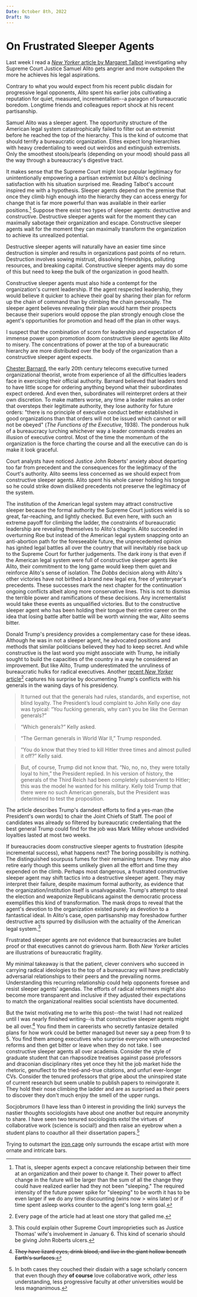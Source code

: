 ```yaml
---
Date: October 8th, 2022
Draft: No
---
```

# On Frustrated Sleeper Agents

Last week I read a [*New Yorker* article by Margaret Talbot](https://www.newyorker.com/magazine/2022/09/05/justice-alitos-crusade-against-a-secular-america-isnt-over) investigating why Supreme Court Justice Samuel Alito gets angrier and more outspoken the more he achieves his legal aspirations.

Contrary to what you would expect from his recent public disdain for progressive legal opponents, Alito spent his earlier jobs cultivating a reputation for quiet, measured, incrementalism--a paragon of bureaucratic boredom. 
Longtime friends and colleagues report shock at his recent partisanship.

Samuel Alito was a sleeper agent.
The opportunity structure of the American legal system catastrophically failed to filter out an extremist before he reached the top of the hierarchy.
This is the kind of outcome that should terrify a bureaucratic organization.
Elites expect long hierarchies with heavy credentialing to weed out weirdos and extinguish extremists. 
Only the smoothest stools/pearls (depending on your mood) should pass all the way through a bureaucracy's digestive tract. 

It makes sense that the Supreme Court might lose popular legitimacy for unintentionally empowering a partisan extremist but Alito's declining satisfaction with his situation surprised me.
Reading Talbot's account inspired me with a hypothesis. 
Sleeper agents depend on the premise that once they climb high enough into the hierarchy they can access energy for change that is far more powerful than was available in their earlier positions.[^1] 
Suppose there exist two types of sleeper agents: destructive and constructive. 
Destructive sleeper agents wait for the moment they can maximally sabotage their organization and escape.
Constructive sleeper agents wait for the moment they can maximally transform the organization to achieve its unrealized potential.

Destructive sleeper agents will naturally have an easier time since destruction is simpler and results in organizations past points of no return.
Destruction involves sowing mistrust, dissolving friendships, polluting resources, and breaking capital.
Constructive sleeper agents may do some of this but need to keep the bulk of the organization in good health. 

Constructive sleeper agents must also hide a contempt for the organization's current leadership. 
If the agent respected leadership, they would believe it quicker to achieve their goal by sharing their plan for reform up the chain of command than by climbing the chain personally.
The sleeper agent believes revealing their plan would harm their prospects because their superiors would oppose the plan strongly enough close the agent's opportunities for promotion and head off the plan in other ways. 

I suspect that the combination of scorn for leadership and expectation of immense power upon promotion doom constructive sleeper agents like Alito to misery.
The concentrations of power at the top of a bureaucratic hierarchy are more distributed over the body of the organization than a constructive sleeper agent expects.

[Chester Barnard](https://en.wikipedia.org/wiki/Chester_Barnard), the early 20th century telecoms executive turned organizational theorist, wrote from experience of all the difficulties leaders face in exercising their official authority. 
Barnard believed that leaders tend to have little scope for ordering anything beyond what their subordinates expect ordered. And even then, subordinates will reinterpret orders at their own discretion. 
To make matters worse, any time a leader makes an order that oversteps their legitimate authority, they lose authority for future orders: "there is no principle of executive conduct better established in good organizations than that orders will not be issued which cannot or will not be obeyed" (*The Functions of the Executive*, 1938). 
The ponderous hulk of a bureaucracy lurching whichever way a leader commands creates an illusion of executive control. 
Most of the time the momentum of the organization is the force charting the course and all the executive can do is make it look graceful.

Court analysts have noticed Justice John Roberts' anxiety about departing too far from precedent and the consequences for the legitimacy of the Court's authority. 
Alito seems less concerned as we should expect from constructive sleeper agents.
Alito spent his whole career holding his tongue so he could strike down disliked precedents not preserve the legitimacy of the system.

The institution of the American legal system may attract constructive sleeper because the formal authority the Supreme Court justices wield is so great, far-reaching, and lightly checked.
But even here, with such an extreme payoff for climbing the ladder, the constraints of bureaucratic leadership are revealing themselves to Alito's chagrin.
Alito succeeded in overturning Roe but instead of the American legal system snapping onto an anti-abortion path for the foreseeable future, the unprecedented opinion has ignited legal battles all over the country that will inevitably rise back up to the Supreme Court for further judgements.
The dark irony is that even if the American legal system were full of constructive sleeper agents like Alito, their commitment to the long game would keep them quiet and reinforce Alito's sense of isolation.
The *Dobbs* decision along with Alito's other victories have not birthed a brand new legal era, free of yesteryear's precedents. 
These successes mark the next chapter for the continuation ongoing conflicts albeit along more conservative lines.
This is not to dismiss the terrible power and ramifications of these decisions.
Any incrementalist would take these events as unqualified victories. 
But to the constructive sleeper agent who has been holding their tongue their entire career on the idea that losing battle after battle will be worth winning the war, Alito seems bitter.

Donald Trump's presidency provides a complementary case for these ideas.
Although he was in not a sleeper agent, he advocated positions and methods that similar politicians believed they had to keep secret.
And while constructive is the last word you might associate with Trump, he initially sought to build the capacities of the country in a way he considered an improvement.
But like Alito, Trump underestimated the unruliness of bureaucratic hulks for radical executives. 
Another [recent *New Yorker* article](https://www.newyorker.com/magazine/2022/08/15/inside-the-war-between-trump-and-his-generals)[^2] captures his surprise by documenting Trump's conflicts with his generals in the waning days of his presidency.

> It turned out that the generals had rules, standards, and expertise, not blind loyalty. The President’s loud complaint to John Kelly one day was typical: “You fucking generals, why can’t you be like the German generals?”

> “Which generals?” Kelly asked.

> “The German generals in World War II,” Trump responded.

> “You do know that they tried to kill Hitler three times and almost pulled it off?” Kelly said.

>  But, of course, Trump did not know that. “No, no, no, they were totally loyal to him,” the President replied. In his version of history, the generals of the Third Reich had been completely subservient to Hitler; this was the model he wanted for his military. Kelly told Trump that there were no such American generals, but the President was determined to test the proposition.

The article describes Trump's darndest efforts to find a yes-man (the President's own words) to chair the Joint Chiefs of Staff. 
The pool of candidates was already so filtered by bureaucratic credentialing that the best general Trump could find for the job was Mark Milley whose undivided loyalties lasted at most two weeks.

If bureaucracies doom constructive sleeper agents to frustration (despite incremental success), what happens next? 
The boring possibility is nothing.
The distinguished sourpuss fumes for their remaining tenure.
They may also retire early though this seems unlikely given all the effort and time they expended on the climb.
Perhaps most dangerous, a frustrated constructive sleeper agent may shift tactics into a destructive sleeper agent.
They may interpret their failure, despite maximum formal authority, as evidence that the organization/institution itself is unsalvageable.
Trump's attempt to steal the election and weaponize Republicans against the democratic process exemplifies this kind of transformation.
The mask drops to reveal that the agent's devotion to the organization existed purely as devotion to a fantastical ideal.
In Alito's case, open partisanship may foreshadow further destructive acts spurred by disillusion with the actuality of the American legal system.[^3]

Frustrated sleeper agents are not evidence that bureaucracies are bullet proof or that executives cannot do grievous harm. 
Both *New Yorker* articles are illustrations of bureaucratic fragility.

My minimal takeaway is that the patient, clever connivers who succeed in carrying radical ideologies to the top of a bureaucracy will have predictably adversarial relationships to their peers and the prevailing norms.
Understanding this recurring relationship could help opponents foresee and resist sleeper agents' agendas. 
The efforts of radical reformers might also become more transparent and inclusive if they adjusted their expectations to match the organizational realities social scientists have documented.

But the twist motivating me to write this post--the twist I had not realized until I was nearly finished writing--is that constructive sleeper agents might be all over.[^4]
You find them in careerists who secretly fantasize detailed plans for how work could be better managed but never say a peep from 9 to 5.
You find them among executives who surprise everyone with unexpected reforms and then get bitter or leave when they do not take.
I see constructive sleeper agents all over academia.
Consider the style of graduate student that can rhapsodize treatises against passé professors and draconian disciplinary rites yet once they hit the job market hide the rhetoric, genuflect to the tried-and-true citations, and unfurl ever-longer CVs.
Consider the tenured professors that gripe about the uninspired state of current research but seem unable to publish papers to reinvigorate it.
They hold their nose climbing the ladder and are as surprised as their peers to discover they don't much enjoy the smell of the upper rungs.

Socjobrumors (I have less than 0 interest in providing the link) surveys the nastier thoughts sociologists have about one another but require anonymity to share. I have seen two tenured sociologists extol the virtues of collaborative work (science is social!) and then raise an eyebrow when a student plans to coauthor all their dissertation papers.[^5]

Trying to outsmart the [iron cage](https://en.wikipedia.org/wiki/Iron_cage) only surrounds the escape artist with more ornate and intricate bars.

[^1]: That is, sleeper agents expect a concave relationship between their time at an organization and their power to change it. Their power to affect change in the future will be larger than the sum of all the change they could have realized earlier had they not been "sleeping." The required intensity of the future power spike for "sleeping" to be worth it has to be even larger if we do any time discounting (wins now > wins later) or if time spent asleep works counter to the agent's long term goal.
[^2]: Every page of the article had at least one story that galled me.
[^3]: This could explain other Supreme Court improprieties such as Justice Thomas' wife's involvement in January 6. This kind of scenario should be giving John Roberts ulcers.
[^4]: ~~They have lizard eyes, drink blood, and live in the giant hollow beneath Earth's surfaces.~~
[^5]: In both cases they couched their disdain with a sage scholarly concern that even though *they* __of course__ love collaborative work, *other* less understanding, less progressive faculty at *other* universities would be less magnanimous.